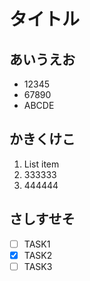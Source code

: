 # タイトル

## あいうえお

- 12345
- 67890
- ABCDE

## かきくけこ

1. List item
1. 333333
1. 444444

## さしすせそ

- [ ] TASK1
- [x] TASK2
- [ ] TASK3
